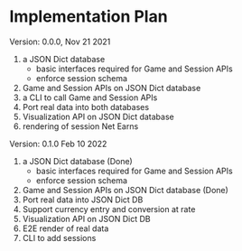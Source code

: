 # Implementation Plan

Version: 0.0.0, Nov 21 2021

1. a JSON Dict database
   - basic interfaces required for Game and Session APIs
   - enforce session schema
2. Game and Session APIs on JSON Dict database
3. a CLI to call Game and Session APIs
4. Port real data into both databases
5. Visualization API on JSON Dict database
6. rendering of session Net Earns


Version: 0.1.0 Feb 10 2022

1. a JSON Dict database (Done)
   - basic interfaces required for Game and Session APIs
   - enforce session schema
2. Game and Session APIs on JSON Dict database (Done)
3. Port real data into JSON Dict DB
4. Support currency entry and conversion at rate
5. Visualization API on JSON Dict DB
6. E2E render of real data
7. CLI to add sessions
